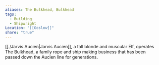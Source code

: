 ```yaml
---
aliases: The Bulkhead, Bulkhead
tags:
  - Building
  - Shipwright
Location: "[[Goslow]]"
share: "true"
---
```


[[./Jarvis Aucien|Jarvis Aucien]], a tall blonde and muscular Elf, operates The Bulkhead, a family rope and ship making business that has been passed down the Aucien line for generations.